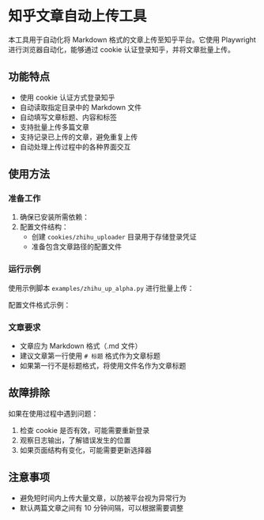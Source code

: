 # 知乎文章自动上传工具

本工具用于自动化将 Markdown 格式的文章上传至知乎平台。它使用 Playwright 进行浏览器自动化，能够通过 cookie 认证登录知乎，并将文章批量上传。

## 功能特点

- 使用 cookie 认证方式登录知乎
- 自动读取指定目录中的 Markdown 文件
- 自动填写文章标题、内容和标签
- 支持批量上传多篇文章
- 支持记录已上传的文章，避免重复上传
- 自动处理上传过程中的各种界面交互

## 使用方法

### 准备工作

1. 确保已安装所需依赖：
2. 配置文件结构：
   - 创建 `cookies/zhihu_uploader` 目录用于存储登录凭证
   - 准备包含文章路径的配置文件

### 运行示例

使用示例脚本 `examples/zhihu_up_alpha.py` 进行批量上传：

配置文件格式示例：
### 文章要求

- 文章应为 Markdown 格式（.md 文件）
- 建议文章第一行使用 `# 标题` 格式作为文章标题
- 如果第一行不是标题格式，将使用文件名作为文章标题

## 故障排除

如果在使用过程中遇到问题：

1. 检查 cookie 是否有效，可能需要重新登录
2. 观察日志输出，了解错误发生的位置
3. 如果页面结构有变化，可能需要更新选择器

## 注意事项

- 避免短时间内上传大量文章，以防被平台视为异常行为
- 默认两篇文章之间有 10 分钟间隔，可以根据需要调整